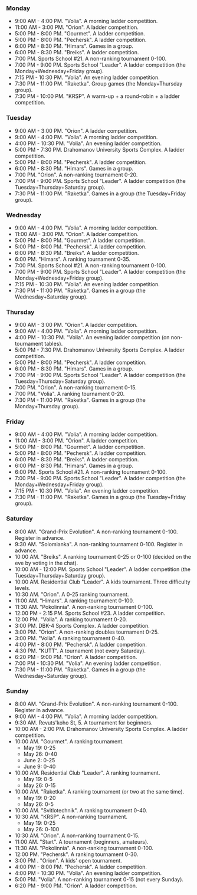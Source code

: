 
<h3 id="monday">Monday</h3>

* 9:00 AM - 4:00 PM. "Volia". A morning ladder competition.
* 11:00 AM - 3:00 PM. "Orion". A ladder competition.
* 5:00 PM - 8:00 PM. "Gourmet". A ladder competition.
* 5:00 PM - 8:00 PM. "Pechersk". A ladder competition.
* 6:00 PM - 8:30 PM. "Himars". Games in a group.
* 6:00 PM - 8:30 PM. "Breiks". A ladder competition.
* 7:00 PM. Sports School #21. A non-ranking tournament 0-100.
* 7:00 PM - 9:00 PM. Sports School "Leader". A ladder competition (the Monday+Wednesday+Friday group).
* 7:15 PM - 10:30 PM. "Volia". An evening ladder competition.
* 7:30 PM - 11:00 PM. "Raketka". Group games (the Monday+Thursday group).
* 7:30 PM - 10:00 PM. "KRSP". A warm-up + a round-robin + a ladder competition.

<h3 id="tuesday">Tuesday</h3>

* 9:00 AM - 3:00 PM. "Orion". A ladder competition.
* 9:00 AM - 4:00 PM. "Volia". A morning ladder competition.
* 4:00 PM - 10:30 PM. "Volia". An evening ladder competition.
* 5:00 PM - 7:30 PM. Drahomanov University Sports Complex. A ladder competition.
* 5:00 PM - 8:00 PM. "Pechersk". A ladder competition.
* 6:00 PM - 8:30 PM. "Himars". Games in a group.
* 7:00 PM. "Orion". A non-ranking tournament 0-20.
* 7:00 PM - 9:00 PM. Sports School "Leader". A ladder competition (the Tuesday+Thursday+Saturday group).
* 7:30 PM - 11:00 PM. "Raketka". Games in a group (the Tuesday+Friday group).

<h3 id="wednesday">Wednesday</h3>

* 9:00 AM - 4:00 PM. "Volia". A morning ladder competition.
* 11:00 AM - 3:00 PM. "Orion". A ladder competition.
* 5:00 PM - 8:00 PM. "Gourmet". A ladder competition.
* 5:00 PM - 8:00 PM. "Pechersk". A ladder competition.
* 6:00 PM - 8:30 PM. "Breiks". A ladder competition.
* 6:00 PM. "Himars". A ranking tournament 0-35.
* 7:00 PM. Sports School #21. A non-ranking tournament 0-100.
* 7:00 PM - 9:00 PM. Sports School "Leader". A ladder competition (the Monday+Wednesday+Friday group).
* 7:15 PM - 10:30 PM. "Volia". An evening ladder competition.
* 7:30 PM - 11:00 PM. "Raketka". Games in a group (the Wednesday+Saturday group).

<h3 id="thursday">Thursday</h3>

* 9:00 AM - 3:00 PM. "Orion". A ladder competition.
* 9:00 AM - 4:00 PM. "Volia". A morning ladder competition.
* 4:00 PM - 10:30 PM. "Volia". An evening ladder competition (on non-tournament tables).
* 5:00 PM - 7:30 PM. Drahomanov University Sports Complex. A ladder competition.
* 5:00 PM - 8:00 PM. "Pechersk". A ladder competition.
* 6:00 PM - 8:30 PM. "Himars". Games in a group.
* 7:00 PM - 9:00 PM. Sports School "Leader". A ladder competition (the Tuesday+Thursday+Saturday group).
* 7:00 PM. "Orion". A non-ranking tournament 0-15.
* 7:00 PM. "Volia". A ranking tournament 0-20.
* 7:30 PM - 11:00 PM. "Raketka". Games in a group (the Monday+Thursday group).

<h3 id="friday">Friday</h3>

* 9:00 AM - 4:00 PM. "Volia". A morning ladder competition.
* 11:00 AM - 3:00 PM. "Orion". A ladder competition.
* 5:00 PM - 8:00 PM. "Gourmet". A ladder competition.
* 5:00 PM - 8:00 PM. "Pechersk". A ladder competition.
* 6:00 PM - 8:30 PM. "Breiks". A ladder competition.
* 6:00 PM - 8:30 PM. "Himars". Games in a group.
* 6:00 PM. Sports School #21. A non-ranking tournament 0-100.
* 7:00 PM - 9:00 PM. Sports School "Leader". A ladder competition (the Monday+Wednesday+Friday group).
* 7:15 PM - 10:30 PM. "Volia". An evening ladder competition.
* 7:30 PM - 11:00 PM. "Raketka". Games in a group (the Tuesday+Friday group).

<h3 id="saturday">Saturday</h3>

* 8:00 AM. "Grand-Prix Evolution". A non-ranking tournament 0-100. Register in advance.
* 9:30 AM. "Solomianka". A non-ranking tournament 0-100. Register in advance.
* 10:00 AM. "Breiks". A ranking tournament 0-25 or 0-100 (decided on the eve by voting in the chat).
* 10:00 AM - 12:00 PM. Sports School "Leader". A ladder competition (the Tuesday+Thursday+Saturday group).
* 10:00 AM. Residential Club "Leader". A kids tournament. Three difficulty levels.
* 10:30 AM. "Orion". A 0-25 ranking tournament.
* 11:00 AM. "Himars". A ranking tournament 0-100.
* 11:30 AM. "Pokolinnia". A non-ranking tournament 0-100.
* 12:00 PM - 2:15 PM. Sports School #23. A ladder competition.
* 12:00 PM. "Volia". A ranking tournament 0-20.
* 3:00 PM. DBK-4 Sports Complex. A ladder competition.
* 3:00 PM. "Orion". A non-ranking doubles tournament 0-25.
* 3:00 PM. "Volia". A ranking tournament 0-40.
* 4:00 PM - 8:00 PM. "Pechersk". A ladder competition.
* 4:30 PM. "KUTT". A tournament (not every Saturday).
* 6:20 PM - 9:00 PM. "Orion". A ladder competition.
* 7:00 PM - 10:30 PM. "Volia". An evening ladder competition.
* 7:30 PM - 11:00 PM. "Raketka". Games in a group (the Wednesday+Saturday group).

<h3 id="sunday">Sunday</h3>

* 8:00 AM. "Grand-Prix Evolution". A non-ranking tournament 0-100. Register in advance.
* 9:00 AM - 4:00 PM. "Volia". A morning ladder competition.
* 9:30 AM. Revuts'koho St, 5. A tournament for beginners.
* 10:00 AM - 2:00 PM. Drahomanov University Sports Complex. A ladder competition.
* 10:00 AM. "Gourmet". A ranking tournament.
  * May 19: 0-25
  * May 26: 0-40
  * June 2: 0-25
  * June 9: 0-40
* 10:00 AM. Residential Club "Leader". A ranking tournament.
  * May 19: 0-5
  * May 26: 0-15
* 10:00 AM. "Raketka". A ranking tournament (or two at the same time).
  * May 19: 0-20
  * May 26: 0-5
* 10:00 AM. "Svitlotechnik". A ranking tournament 0-40.
* 10:30 AM. "KRSP". A non-ranking tournament.
  * May 19: 0-25
  * May 26: 0-100
* 10:30 AM. "Orion". A non-ranking tournament 0-15.
* 11:00 AM. "Start". A tournament (beginners, amateurs).
* 11:30 AM. "Pokolinnia". A non-ranking tournament 0-100.
* 12:00 PM. "Pechersk". A ranking tournament 0-30.
* 3:00 PM . "Orion". A kids' open tournament.
* 4:00 PM - 8:00 PM. "Pechersk". A ladder competition.
* 4:00 PM - 10:30 PM. "Volia". An evening ladder competition.
* 5:00 PM. "Volia". A non-ranking tournament 0-15 (not every Sunday).
* 6:20 PM - 9:00 PM. "Orion". A ladder competition.
